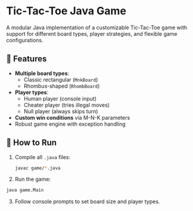 # Tic-Tac-Toe Java Game

A modular Java implementation of a customizable Tic-Tac-Toe game with support for different board types, player strategies, and flexible game configurations.

## 🧩 Features

- **Multiple board types**:
  - Classic rectangular (`MnkBoard`)
  - Rhombus-shaped (`RhombBoard`)
- **Player types**:
  - Human player (console input)
  - Cheater player (tries illegal moves)
  - Null player (always skips turn)
- **Custom win conditions** via M-N-K parameters
- Robust game engine with exception handling

## 🚀 How to Run
1. Compile all `.java` files:
   ```bash
   javac game/*.java
2. Run the game:
  ```bash
  java game.Main
  ```
3. Follow console prompts to set board size and player types.
